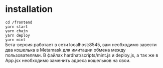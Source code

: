 # installation


`cd /frontend`<br>
`yarn start`<br>
`yarn chain`<br>
`yarn deploy`<br>
`yarn mint`
<br>
Бета-версия работает в сети localhost:8545, вам необходимо завести два кошелька в Metamask для имитации обмена между пользователями. В файлах hardhat/scripts/mint.js и deploy.js, а так же в App.jsx необходимо заменить адреса кошельков на свои. 
